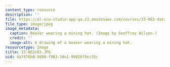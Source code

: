 ```yaml
---
content_type: resource
description: ''
file: https://ol-ocw-studio-app-qa.s3.amazonaws.com/courses/15-062-data-mining-spring-2003/4a7476b85098f9833de199026f9cc35c_15-062s03.JPG
file_type: image/jpeg
image_metadata:
  caption: Beaver wearing a mining hat. (Image by Geoffrey Wilson.)
  credit: ''
  image-alt: A drawing of a beaver wearing a mining hat.
resourcetype: Image
title: 15-062s03.JPG
uid: 4a7476b8-5098-f983-3de1-99026f9cc35c
---
```

